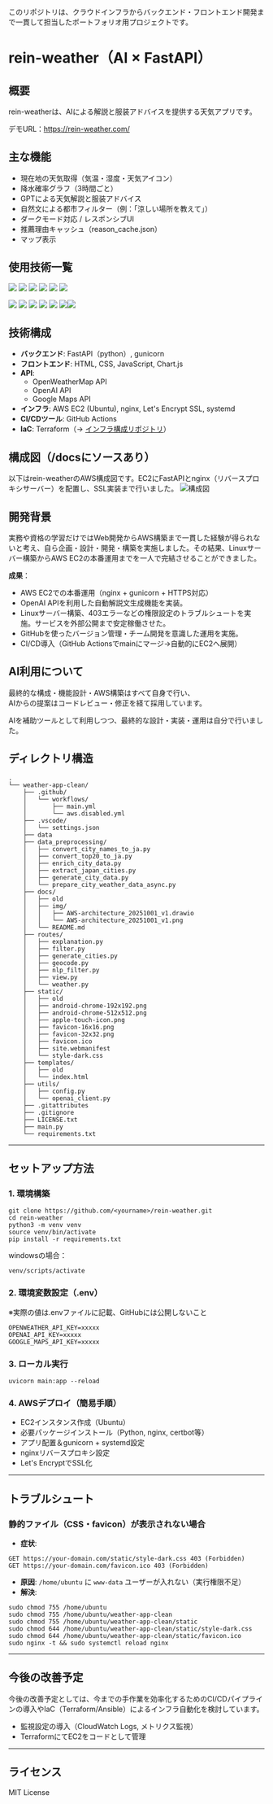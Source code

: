 このリポジトリは、クラウドインフラからバックエンド・フロントエンド開発まで一貫して担当したポートフォリオ用プロジェクトです。

# rein-weather（AI × FastAPI）

## 概要
rein-weatherは、AIによる解説と服装アドバイスを提供する天気アプリです。

デモURL：https://rein-weather.com/

## 主な機能
- 現在地の天気取得（気温・湿度・天気アイコン）
- 降水確率グラフ（3時間ごと）
- GPTによる天気解説と服装アドバイス
- 自然文による都市フィルター（例：「涼しい場所を教えて」）
- ダークモード対応 / レスポンシブUI
- 推薦理由キャッシュ（reason_cache.json）
- マップ表示

## 使用技術一覧

<img src="https://img.shields.io/badge/-JavaScript-F7DF1E.svg?logo=javascript&logoColor=black&style=for-the-badge"> <img src="https://img.shields.io/badge/-Css-purple.svg?logo=css&style=for-the-badge"> <img src="https://img.shields.io/badge/-Html5-E34F26.svg?logo=html5&logoColor=white&style=for-the-badge">
<img src="https://img.shields.io/badge/-FastAPI-000000.svg?logo=fastapi&style=for-the-badge">
<img src="https://img.shields.io/badge/-Python-F2C63C.svg?logo=python&style=for-the-badge">
<img src="https://img.shields.io/badge/-gunicorn-000000.svg?logo=gunicorn&style=for-the-badge">

<img src="https://img.shields.io/badge/-Nginx-269539.svg?logo=nginx&style=for-the-badge"> <img src="https://img.shields.io/badge/-Amazon%20aws-232F3E.svg?logo=amazon-aws&style=for-the-badge"> <img src="https://img.shields.io/badge/-Ubuntu-E95420.svg?logo=ubuntu&logoColor=white&style=for-the-badge"> <img src="https://img.shields.io/badge/-Amazon%20EC2-232F3E.svg?logo=amazon-EC2&style=for-the-badge"> <img src="https://img.shields.io/badge/-Linux-FCC624.svg?logo=Linux&logoColor=black&style=for-the-badge"> <img src="https://img.shields.io/badge/-Github%20Actions-181717.svg?logo=github&style=flat-square"><img src="https://img.shields.io/badge/-Terraform-844FBA.svg?logo=terraform&style=for-the-badge">
## 技術構成

- **バックエンド**: FastAPI（python）, gunicorn
- **フロントエンド**: HTML, CSS, JavaScript, Chart.js
- **API**:
    - OpenWeatherMap API
    - OpenAI API
    - Google Maps API
- **インフラ**: AWS EC2 (Ubuntu), nginx, Let's Encrypt SSL, systemd
- **CI/CDツール**: GitHub Actions
- **IaC**: Terraform（→ [インフラ構成リポジトリ](https://github.com/Rey-2525/terraform-rein-weather)）

## 構成図（/docsにソースあり）

以下はrein-weatherのAWS構成図です。EC2にFastAPIとnginx（リバースプロキシサーバー）を配置し、SSL実装まで行いました。
![構成図](img/AWS-architecture_20251001_v1.png)

## 開発背景
実務や資格の学習だけではWeb開発からAWS構築まで一貫した経験が得られないと考え、自ら企画・設計・開発・構築を実施しました。その結果、Linuxサーバー構築からAWS EC2の本番運用までを一人で完結させることができました。

**成果**：
- AWS EC2での本番運用（nginx + gunicorn + HTTPS対応）
- OpenAI APIを利用した自動解説文生成機能を実装。
- Linuxサーバー構築、403エラーなどの権限設定のトラブルシュートを実施。サービスを外部公開まで安定稼働させた。
- GitHubを使ったバージョン管理・チーム開発を意識した運用を実施。
- CI/CD導入（GitHub Actionsでmainにマージ→自動的にEC2へ展開）

## AI利用について

最終的な構成・機能設計・AWS構築はすべて自身で行い、  
AIからの提案はコードレビュー・修正を経て採用しています。

AIを補助ツールとして利用しつつ、最終的な設計・実装・運用は自分で行いました。

## ディレクトリ構造

```
.
└── weather-app-clean/
    ├── .github/
    │   └── workflows/
    │       ├── main.yml
    │       └── aws.disabled.yml
    ├── .vscode/
    │   └── settings.json
    ├── data
    ├── data_preprocessing/
    │   ├── convert_city_names_to_ja.py
    │   ├── convert_top20_to_ja.py
    │   ├── enrich_city_data.py
    │   ├── extract_japan_cities.py
    │   ├── generate_city_data.py
    │   └── prepare_city_weather_data_async.py
    ├── docs/
    │   ├── old
    │   ├── img/
    │   │   ├── AWS-architecture_20251001_v1.drawio
    │   │   └── AWS-architecture_20251001_v1.png
    │   └── README.md
    ├── routes/
    │   ├── explanation.py
    │   ├── filter.py
    │   ├── generate_cities.py
    │   ├── geocode.py
    │   ├── nlp_filter.py
    │   ├── view.py
    │   └── weather.py
    ├── static/
    │   ├── old
    │   ├── android-chrome-192x192.png
    │   ├── android-chrome-512x512.png
    │   ├── apple-touch-icon.png
    │   ├── favicon-16x16.png
    │   ├── favicon-32x32.png
    │   ├── favicon.ico
    │   ├── site.webmanifest
    │   └── style-dark.css
    ├── templates/
    │   ├── old
    │   └── index.html
    ├── utils/
    │   ├── config.py
    │   └── openai_client.py
    ├── .gitattributes
    ├── .gitignore
    ├── LICENSE.txt
    ├── main.py
    └── requirements.txt
```

---

## セットアップ方法

### 1. 環境構築

```
git clone https://github.com/<yourname>/rein-weather.git
cd rein-weather
python3 -m venv venv
source venv/bin/activate
pip install -r requirements.txt
```

windowsの場合：
```
venv/scripts/activate
```

### 2. 環境変数設定（.env）
※実際の値は.envファイルに記載、GitHubには公開しないこと

```
OPENWEATHER_API_KEY=xxxxx
OPENAI_API_KEY=xxxxx
GOOGLE_MAPS_API_KEY=xxxxx
```

### 3. ローカル実行

```
uvicorn main:app --reload
```

### 4. AWSデプロイ（簡易手順）

- EC2インスタンス作成（Ubuntu）
- 必要パッケージインストール（Python, nginx, certbot等）
- アプリ配置＆gunicorn + systemd設定
- nginxリバースプロキシ設定
- Let's EncryptでSSL化

---

## トラブルシュート

### 静的ファイル（CSS・favicon）が表示されない場合

- **症状**:

```
GET https://your-domain.com/static/style-dark.css 403 (Forbidden)
GET https://your-domain.com/favicon.ico 403 (Forbidden)
```

- **原因**: `/home/ubuntu` に `www-data` ユーザーが入れない（実行権限不足）
- **解決**:

```
sudo chmod 755 /home/ubuntu
sudo chmod 755 /home/ubuntu/weather-app-clean
sudo chmod 755 /home/ubuntu/weather-app-clean/static
sudo chmod 644 /home/ubuntu/weather-app-clean/static/style-dark.css
sudo chmod 644 /home/ubuntu/weather-app-clean/static/favicon.ico
sudo nginx -t && sudo systemctl reload nginx
```

---

## 今後の改善予定

今後の改善予定としては、今までの手作業を効率化するためのCI/CDパイプラインの導入やIaC（Terraform/Ansible）によるインフラ自動化を検討しています。

- 監視設定の導入（CloudWatch Logs, メトリクス監視）
- TerraformにてEC2をコードとして管理

---

## ライセンス

MIT License
